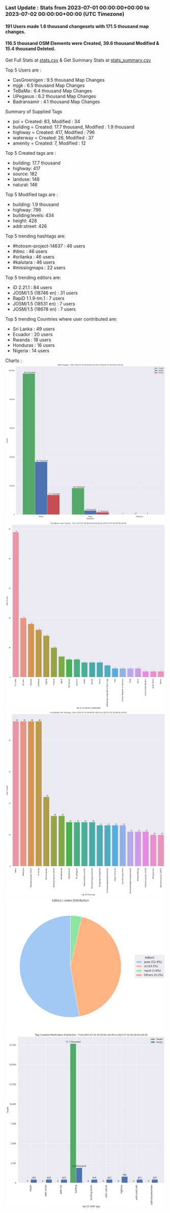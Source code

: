 ### Last Update : Stats from 2023-07-01 00:00:00+00:00 to 2023-07-02 00:00:00+00:00 (UTC Timezone)

#### 191 Users made 1.6 thousand changesets with 171.5 thousand map changes.
#### 116.5 thousand OSM Elements were Created, 39.6 thousand Modified & 15.4 thousand Deleted.
Get Full Stats at [stats.csv](/stats/hotosm/Daily/stats.csv)
 & Get Summary Stats at [stats_summary.csv](/stats/hotosm/Daily/stats_summary.csv)

Top 5 Users are : 
- CasGroenigen : 9.5 thousand Map Changes
- mjgk : 6.5 thousand Map Changes
- TeBaMa : 6.4 thousand Map Changes
- UPegasus : 6.2 thousand Map Changes
- Badransamir : 4.1 thousand Map Changes

Summary of Supplied Tags
- poi = Created: 83, Modified : 34
- building = Created: 17.7 thousand, Modified : 1.9 thousand
- highway = Created: 417, Modified : 796
- waterway = Created: 26, Modified : 37
- amenity = Created: 7, Modified : 12


Top 5 Created tags are :
- building: 17.7 thousand
- highway: 417
- source: 182
- landuse: 148
- natural: 146


Top 5 Modified tags are :
- building: 1.9 thousand
- highway: 796
- building:levels: 434
- height: 428
- addr:street: 426


Top 5 trending hashtags are:
- #hotosm-project-14637 : 46 users
- #dmc : 46 users
- #srilanka : 46 users
- #kalutara : 46 users
- #missingmaps : 22 users


Top 5 trending editors are:
- iD 2.21.1 : 84 users
- JOSM/1.5 (18746 en) : 31 users
- RapiD 1.1.9-tm.1 : 7 users
- JOSM/1.5 (18531 en) : 7 users
- JOSM/1.5 (18678 en) : 7 users


Top 5 trending Countries where user contributed are:
- Sri Lanka : 49 users
- Ecuador : 20 users
- Rwanda : 18 users
- Honduras : 16 users
- Nigeria : 14 users


 Charts : 
![Alt text](./stats_osm_changes.png) 
![Alt text](./stats_users_per_country.png) 
![Alt text](./stats_users_per_hashtag.png) 
![Alt text](./stats_editors_pie_chart.png) 
![Alt text](./stats_tags.png) 
